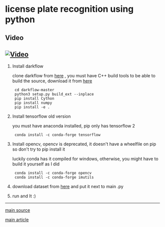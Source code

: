 
# license plate recognition using python

## Video

[![Video](https://img.youtube.com/vi/D_G4SXqw2EU/0.jpg)](https://www.youtube.com/watch?v=D_G4SXqw2EU)
--------------------

1. Install darkflow

    clone darkflow from [here](https://github.com/thtrieu/darkflow) , you must have C++ build tools to be able to build the source, download it from [here](https://visualstudio.microsoft.com/downloads/#build-tools-for-visual-studio-2019)


        cd darkflow-master
        python3 setup.py build_ext --inplace
        pip install Cython
        pip install numpy
        pip install -e .

2. Install tensorflow old version

    you must have anaconda installed, pip only has tensorflow 2

        conda install -c conda-forge tensorflow

3. Install opencv, opencv is deprecated, it doesn't have a wheelfile on pip so don't try to pip install it

    luckily conda has it compiled for windows, otherwise, you might have to build it yourself as I did

        conda install -c conda-forge opencv
        conda install -c conda-forge imutils

4. download dataset from [here](https://drive.google.com/drive/folders/17gxw7tv7jy3KgJFhQiHX0IilYObFbIJp) and
    put it next to main .py

5. run and It :)

-------------------------

[main source](https://github.com/TheophileBuy/LicensePlateRecognition)

[main article](https://medium.com/@theophilebuyssens/license-plate-recognition-using-opencv-yolo-and-keras-f5bfe03afc65)
